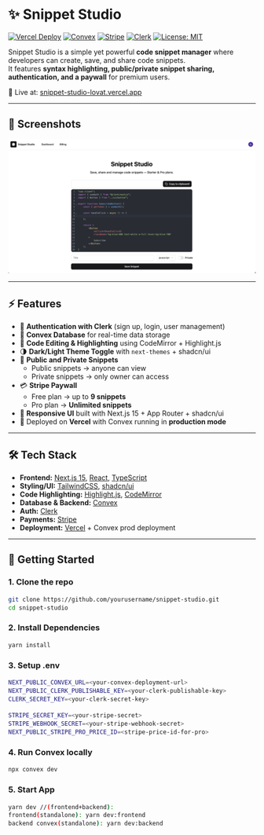 # ✨ Snippet Studio

[![Vercel Deploy](https://img.shields.io/badge/Deployed%20on-Vercel-black?logo=vercel)](https://snippet-studio-lovat.vercel.app/)
[![Convex](https://img.shields.io/badge/Backend-Convex-blue)](https://convex.dev/)
[![Stripe](https://img.shields.io/badge/Payments-Stripe-purple?logo=stripe)](https://stripe.com/)
[![Clerk](https://img.shields.io/badge/Auth-Clerk-orange)](https://clerk.com/)
[![License: MIT](https://img.shields.io/badge/License-MIT-green.svg)](./LICENSE)

Snippet Studio is a simple yet powerful **code snippet manager** where developers can create, save, and share code snippets.  
It features **syntax highlighting, public/private snippet sharing, authentication, and a paywall** for premium users.  

🚀 Live at: [snippet-studio-lovat.vercel.app](https://snippet-studio-lovat.vercel.app/)

---

## 📸 Screenshots

![App Screenshot](./public/homepage-snippet.png)

---

## ⚡ Features

- 🔐 **Authentication with Clerk** (sign up, login, user management)
- 💾 **Convex Database** for real-time data storage
- 📝 **Code Editing & Highlighting** using CodeMirror + Highlight.js
- 🌗 **Dark/Light Theme Toggle** with `next-themes` + shadcn/ui
- 👥 **Public and Private Snippets**  
  - Public snippets → anyone can view  
  - Private snippets → only owner can access
- 💳 **Stripe Paywall**  
  - Free plan → up to **9 snippets**  
  - Pro plan → **Unlimited snippets**
- 📱 **Responsive UI** built with Next.js 15 + App Router + shadcn/ui
- 🚀 Deployed on **Vercel** with Convex running in **production mode**

---

## 🛠️ Tech Stack

- **Frontend:** [Next.js 15](https://nextjs.org/), [React](https://react.dev/), [TypeScript](https://www.typescriptlang.org/)  
- **Styling/UI:** [TailwindCSS](https://tailwindcss.com/), [shadcn/ui](https://ui.shadcn.com/)  
- **Code Highlighting:** [Highlight.js](https://highlightjs.org/), [CodeMirror](https://codemirror.net/)  
- **Database & Backend:** [Convex](https://convex.dev/)  
- **Auth:** [Clerk](https://clerk.com/)  
- **Payments:** [Stripe](https://stripe.com/)  
- **Deployment:** [Vercel](https://vercel.com/) + Convex prod deployment  

---

## 🚀 Getting Started

### 1. Clone the repo
```bash
git clone https://github.com/yourusername/snippet-studio.git
cd snippet-studio
```
### 2. Install Dependencies
```bash
yarn install
```

### 3. Setup .env
```bash
NEXT_PUBLIC_CONVEX_URL=<your-convex-deployment-url>
NEXT_PUBLIC_CLERK_PUBLISHABLE_KEY=<your-clerk-publishable-key>
CLERK_SECRET_KEY=<your-clerk-secret-key>

STRIPE_SECRET_KEY=<your-stripe-secret>
STRIPE_WEBHOOK_SECRET=<your-stripe-webhook-secret>
NEXT_PUBLIC_STRIPE_PRO_PRICE_ID=<stripe-price-id-for-pro>
```

### 4. Run Convex locally
```bash
npx convex dev
```
### 5. Start App
```bash
yarn dev //(frontend+backend): 
frontend(standalone): yarn dev:frontend
backend convex(standalone): yarn dev:backend
```
